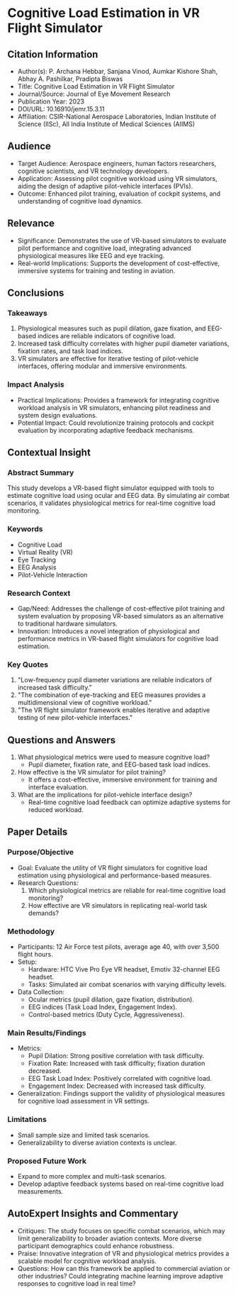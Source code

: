 # Cognitive Load Estimation in VR Flight Simulator

## Citation Information

- Author(s): P. Archana Hebbar, Sanjana Vinod, Aumkar Kishore Shah, Abhay A. Pashilkar, Pradipta Biswas
- Title: Cognitive Load Estimation in VR Flight Simulator
- Journal/Source: Journal of Eye Movement Research
- Publication Year: 2023
- DOI/URL: 10.16910/jemr.15.3.11
- Affiliation: CSIR-National Aerospace Laboratories, Indian Institute of Science (IISc), All India Institute of Medical Sciences (AIIMS)

## Audience

- Target Audience: Aerospace engineers, human factors researchers, cognitive scientists, and VR technology developers.
- Application: Assessing pilot cognitive workload using VR simulators, aiding the design of adaptive pilot-vehicle interfaces (PVIs).
- Outcome: Enhanced pilot training, evaluation of cockpit systems, and understanding of cognitive load dynamics.

## Relevance

- Significance: Demonstrates the use of VR-based simulators to evaluate pilot performance and cognitive load, integrating advanced physiological measures like EEG and eye tracking.
- Real-world Implications: Supports the development of cost-effective, immersive systems for training and testing in aviation.

## Conclusions

### Takeaways

1. Physiological measures such as pupil dilation, gaze fixation, and EEG-based indices are reliable indicators of cognitive load.
2. Increased task difficulty correlates with higher pupil diameter variations, fixation rates, and task load indices.
3. VR simulators are effective for iterative testing of pilot-vehicle interfaces, offering modular and immersive environments.

### Impact Analysis

- Practical Implications: Provides a framework for integrating cognitive workload analysis in VR simulators, enhancing pilot readiness and system design evaluations.
- Potential Impact: Could revolutionize training protocols and cockpit evaluation by incorporating adaptive feedback mechanisms.

## Contextual Insight

### Abstract Summary

This study develops a VR-based flight simulator equipped with tools to estimate cognitive load using ocular and EEG data. By simulating air combat scenarios, it validates physiological metrics for real-time cognitive load monitoring.

### Keywords

- Cognitive Load
- Virtual Reality (VR)
- Eye Tracking
- EEG Analysis
- Pilot-Vehicle Interaction

### Research Context

- Gap/Need: Addresses the challenge of cost-effective pilot training and system evaluation by proposing VR-based simulators as an alternative to traditional hardware simulators.
- Innovation: Introduces a novel integration of physiological and performance metrics in VR-based flight simulators for cognitive load estimation.

### Key Quotes

1. "Low-frequency pupil diameter variations are reliable indicators of increased task difficulty."
2. "The combination of eye-tracking and EEG measures provides a multidimensional view of cognitive workload."
3. "The VR flight simulator framework enables iterative and adaptive testing of new pilot-vehicle interfaces."

## Questions and Answers

1. What physiological metrics were used to measure cognitive load?
   - Pupil diameter, fixation rate, and EEG-based task load indices.
2. How effective is the VR simulator for pilot training?
   - It offers a cost-effective, immersive environment for training and interface evaluation.
3. What are the implications for pilot-vehicle interface design?
   - Real-time cognitive load feedback can optimize adaptive systems for reduced workload.

## Paper Details

### Purpose/Objective

- Goal: Evaluate the utility of VR flight simulators for cognitive load estimation using physiological and performance-based measures.
- Research Questions:
  1. Which physiological metrics are reliable for real-time cognitive load monitoring?
  2. How effective are VR simulators in replicating real-world task demands?

### Methodology

- Participants: 12 Air Force test pilots, average age 40, with over 3,500 flight hours.
- Setup:
  - Hardware: HTC Vive Pro Eye VR headset, Emotiv 32-channel EEG headset.
  - Tasks: Simulated air combat scenarios with varying difficulty levels.
- Data Collection:
  - Ocular metrics (pupil dilation, gaze fixation, distribution).
  - EEG indices (Task Load Index, Engagement Index).
  - Control-based metrics (Duty Cycle, Aggressiveness).

### Main Results/Findings

- Metrics:
  - Pupil Dilation: Strong positive correlation with task difficulty.
  - Fixation Rate: Increased with task difficulty; fixation duration decreased.
  - EEG Task Load Index: Positively correlated with cognitive load.
  - Engagement Index: Decreased with increased task difficulty.
- Generalization: Findings support the validity of physiological measures for cognitive load assessment in VR settings.

### Limitations

- Small sample size and limited task scenarios.
- Generalizability to diverse aviation contexts is unclear.

### Proposed Future Work

- Expand to more complex and multi-task scenarios.
- Develop adaptive feedback systems based on real-time cognitive load measurements.

## AutoExpert Insights and Commentary

- Critiques: The study focuses on specific combat scenarios, which may limit generalizability to broader aviation contexts. More diverse participant demographics could enhance robustness.
- Praise: Innovative integration of VR and physiological metrics provides a scalable model for cognitive workload analysis.
- Questions: How can this framework be applied to commercial aviation or other industries? Could integrating machine learning improve adaptive responses to cognitive load in real time?
